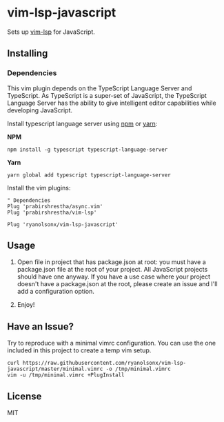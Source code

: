 # vim-lsp-javascript

Sets up [vim-lsp](https://github.com/prabirshrestha/vim-lsp) for JavaScript.

## Installing

### Dependencies

This vim plugin depends on the TypeScript Language Server and TypeScript. As TypeScript is a super-set of JavaScript, the TypeScript Language Server has the ability to give intelligent editor capabilities while developing JavaScript.

Install typescript language server using [npm](https://www.npmjs.com) or [yarn](https://yarnpkg.com/):

**NPM**
```
npm install -g typescript typescript-language-server
```

**Yarn**
```
yarn global add typescript typescript-language-server
```

Install the vim plugins:

```viml
" Dependencies
Plug 'prabirshrestha/async.vim'
Plug 'prabirshrestha/vim-lsp'

Plug 'ryanolsonx/vim-lsp-javascript'
```

## Usage

1. Open file in project that has package.json at root: you must have a package.json file at the root of your project. All JavaScript projects should have one anyway. If you have a use case where your project doesn't have a package.json at the root, please create an issue and I'll add a configuration option.

2. Enjoy!


## Have an Issue?

Try to reproduce with a minimal vimrc configuration. You can use the one included in this project to create a temp vim setup.

```
curl https://raw.githubusercontent.com/ryanolsonx/vim-lsp-javascript/master/minimal.vimrc -o /tmp/minimal.vimrc
vim -u /tmp/minimal.vimrc +PlugInstall
```

## License

MIT
